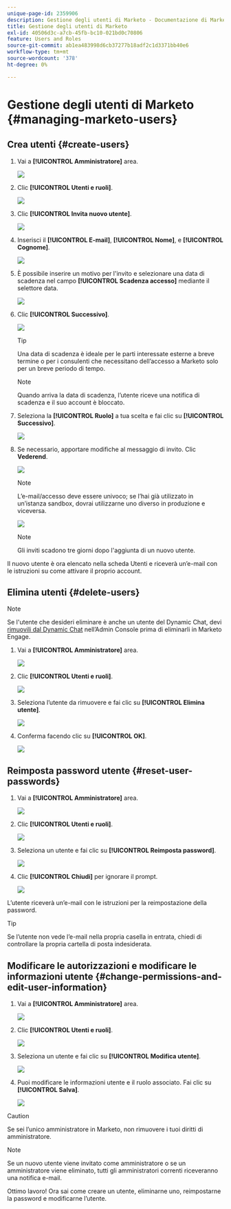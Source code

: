 ```yaml
---
unique-page-id: 2359906
description: Gestione degli utenti di Marketo - Documentazione di Marketo - Documentazione del prodotto
title: Gestione degli utenti di Marketo
exl-id: 40506d3c-a7cb-45fb-bc10-021bd0c70806
feature: Users and Roles
source-git-commit: ab1ea483998d6cb37277b18adf2c1d3371bb40e6
workflow-type: tm+mt
source-wordcount: '378'
ht-degree: 0%

---
```


# Gestione degli utenti di Marketo {#managing-marketo-users}

## Crea utenti {#create-users}

1. Vai a **[!UICONTROL Amministratore]** area.

   ![](assets/managing-marketo-users-1.png)

1. Clic **[!UICONTROL Utenti e ruoli]**.

   ![](assets/managing-marketo-users-2.png)

1. Clic **[!UICONTROL Invita nuovo utente]**.

   ![](assets/managing-marketo-users-3.png)

1. Inserisci il **[!UICONTROL E-mail]**, **[!UICONTROL Nome]**, e **[!UICONTROL Cognome]**.

   ![](assets/managing-marketo-users-4.png)

1. È possibile inserire un motivo per l&#39;invito e selezionare una data di scadenza nel campo **[!UICONTROL Scadenza accesso]** mediante il selettore data.

   ![](assets/managing-marketo-users-5.png)

1. Clic **[!UICONTROL Successivo]**.

   ![](assets/managing-marketo-users-6.png)

   >[!TIP]
   >
   >Una data di scadenza è ideale per le parti interessate esterne a breve termine o per i consulenti che necessitano dell’accesso a Marketo solo per un breve periodo di tempo.

   >[!NOTE]
   >
   >Quando arriva la data di scadenza, l’utente riceve una notifica di scadenza e il suo account è bloccato.

1. Seleziona la **[!UICONTROL Ruolo]** a tua scelta e fai clic su **[!UICONTROL Successivo]**.

   ![](assets/managing-marketo-users-7.png)

1. Se necessario, apportare modifiche al messaggio di invito. Clic **Vederend**.

   ![](assets/managing-marketo-users-8.png)

   >[!NOTE]
   >
   >L’e-mail/accesso deve essere univoco; se l’hai già utilizzato in un’istanza sandbox, dovrai utilizzarne uno diverso in produzione e viceversa.

   ![](assets/managing-marketo-users-9.png)

   >[!NOTE]
   >
   >Gli inviti scadono tre giorni dopo l&#39;aggiunta di un nuovo utente.

Il nuovo utente è ora elencato nella scheda Utenti e riceverà un’e-mail con le istruzioni su come attivare il proprio account.

## Elimina utenti {#delete-users}

>[!NOTE]
>
>Se l&#39;utente che desideri eliminare è anche un utente del Dynamic Chat, devi [rimuovili dal Dynamic Chat](/help/marketo/product-docs/demand-generation/dynamic-chat/setup-and-configuration/add-or-remove-chat-users.md#remove-a-chat-user) nell’Admin Console prima di eliminarli in Marketo Engage.

1. Vai a **[!UICONTROL Amministratore]** area.

   ![](assets/managing-marketo-users-10.png)

1. Clic **[!UICONTROL Utenti e ruoli]**.

   ![](assets/managing-marketo-users-11.png)

1. Seleziona l’utente da rimuovere e fai clic su **[!UICONTROL Elimina utente]**.

   ![](assets/managing-marketo-users-12.png)

1. Conferma facendo clic su **[!UICONTROL OK]**.

   ![](assets/managing-marketo-users-13.png)

## Reimposta password utente {#reset-user-passwords}

1. Vai a **[!UICONTROL Amministratore]** area.

   ![](assets/managing-marketo-users-14.png)

1. Clic **[!UICONTROL Utenti e ruoli]**.

   ![](assets/managing-marketo-users-15.png)

1. Seleziona un utente e fai clic su **[!UICONTROL Reimposta password]**.

   ![](assets/managing-marketo-users-16.png)

1. Clic **[!UICONTROL Chiudi]** per ignorare il prompt.

   ![](assets/managing-marketo-users-17.png)

L’utente riceverà un’e-mail con le istruzioni per la reimpostazione della password.

>[!TIP]
>
>Se l’utente non vede l’e-mail nella propria casella in entrata, chiedi di controllare la propria cartella di posta indesiderata.

## Modificare le autorizzazioni e modificare le informazioni utente {#change-permissions-and-edit-user-information}

1. Vai a **[!UICONTROL Amministratore]** area.

   ![](assets/managing-marketo-users-18.png)

1. Clic **[!UICONTROL Utenti e ruoli]**.

   ![](assets/managing-marketo-users-19.png)

1. Seleziona un utente e fai clic su **[!UICONTROL Modifica utente]**.

   ![](assets/managing-marketo-users-20.png)

1. Puoi modificare le informazioni utente e il ruolo associato. Fai clic su **[!UICONTROL Salva]**.

   ![](assets/managing-marketo-users-21.png)

>[!CAUTION]
>
>Se sei l’unico amministratore in Marketo, non rimuovere i tuoi diritti di amministratore.

>[!NOTE]
>
>Se un nuovo utente viene invitato come amministratore o se un amministratore viene eliminato, tutti gli amministratori correnti riceveranno una notifica e-mail.

Ottimo lavoro! Ora sai come creare un utente, eliminarne uno, reimpostarne la password e modificarne l’utente.
